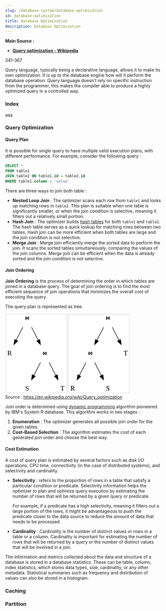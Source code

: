 ```yaml
---
slug: /database-system/database-optimization
id: database-optimization
title: Database Optimization
description: Database Optimization
---
```


**Main Source :**

- **[Query optimization - Wikipedia](https://en.wikipedia.org/wiki/Query_optimization)**

341-367

Query language, typically being a declarative language, allows it to make its own optimization. It is up to the database engine how will it perform the database operation. Query language doesn't rely on specific instruction from the programmer, this makes the compiler able to produce a highly optimized query in a controlled way.

### Index

aaa

### Query Optimization

#### Query Plan

It is possible for single query to have multiple valid execution plans, with different performance. For example, consider the following query :

```sql
SELECT *
FROM table1
JOIN table2 ON table1.id = table2.id
WHERE table1.column = 'value'
```

There are three ways to join both table :

- **Nested Loop Join** : The optimizer scans each row from `table1` and looks up matching rows in `table2`. This plan is suitable when one table is significantly smaller, or when the join condition is selective, meaning it filters out a relatively small portion.
- **Hash Join** : The optimizer builds [hash tables](/data-structures-and-algorithms/hash-table) for both `table1` and `table2`. The hash table serves as a quick lookup for matching rows between two tables. Hash join can be more efficient when both tables are large and the join condition is not selective.
- **Merge Join** : Merge join efficiently merge the sorted data to perform the join. It scans the sorted tables simultaneously, comparing the values of the join columns. Merge join can be efficient when the data is already sorted and the join condition is not selective.

#### Join Ordering

**Join Ordering** is the process of determining the order in which tables are joined in a database query. The goal of join ordering is to find the most efficient sequence of join operations that minimizes the overall cost of executing the query.

The query plan is represented as tree.

![Query plan tree](./query-plan-tree.png)  
Source : https://en.wikipedia.org/wiki/Query_optimization

Join order is determined using [dynamic programming](/data-structures-and-algorithms/dynamic-programming) algorithm pioneered by IBM's System R database. This algorithm works in two stages :

1. **Enumeration** : The optimizer generates all possible join order for the given tables.
2. **Cost-Based Selection** : The algorithm estimates the cost of each generated join order and choose the best way.

#### Cost Estimation

A cost of query plan is estimated by several factors such as disk I/O operations, CPU time, connectivity (in the case of distributed systems), and selectivity and cardinality.

- **Selectivity** : refers to the proportion of rows in a table that satisfy a particular condition or predicate. Selectivity information helps the optimizer to plan and optimize query execution by estimating the number of rows that will be returned by a given query or predicate.

    For example, if a predicate has a high selectivity, meaning it filters out a large portion of the rows, it might be advantageous to push the predicate closer to the data source to reduce the amount of data that needs to be processed.

- **Cardinality** : Cardinality is the number of distinct values or rows in a table or a column. Cardinality is important for estimating the number of rows that will be returned by a query or the number of distinct values that will be involved in a join.

The information and metrics collected about the data and structure of a database is stored in a database statistics. These can be table, column, index statistics, which stores data types, size, cardinality, or any other metadata. Statistical summaries such as frequency and distribution of values can also be stored in a histogram.

### Caching

### Partition
